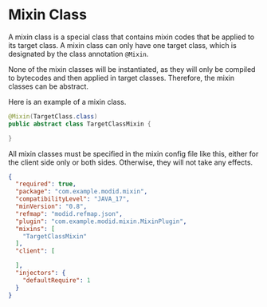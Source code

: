 Mixin Class
===========

A mixin class is a special class that contains mixin codes that be applied to its target class. A mixin class can only have one target class, which is designated by the class annotation ```@Mixin```.

None of the mixin classes will be instantiated, as they will only be compiled to bytecodes and then applied in target classes. Therefore, the mixin classes can be abstract.

Here is an example of a mixin class.

```java
@Mixin(TargetClass.class)
public abstract class TargetClassMixin {

}
```
All mixin classes must be specified in the mixin config file like this, either for the client side only or both sides. Otherwise, they will not take any effects.

```json
{
  "required": true,
  "package": "com.example.modid.mixin",
  "compatibilityLevel": "JAVA_17",
  "minVersion": "0.8",
  "refmap": "modid.refmap.json",
  "plugin": "com.example.modid.mixin.MixinPlugin",
  "mixins": [
    "TargetClassMixin"
  ],
  "client": [

  ],
  "injectors": {
    "defaultRequire": 1
  }
}
```